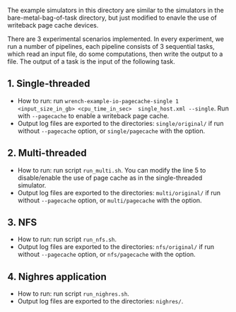 The example simulators in this directory are similar to the simulators in the bare-metal-bag-of-task directory, but just 
modified to enavle the use of writeback page cache devices.

There are 3 experimental scenarios implemented. In every experiment, we run a number of 
pipelines, each pipeline consists of 3 sequential tasks, which read an input file, 
do some computations, then write the output to a file. The output of a task is the input of 
the following task.

## 1. Single-threaded
 - How to run: run `wrench-example-io-pagecache-single 1 <input_size_in_gb> <cpu_time_in_sec> 
 single_host.xml --single`. Run with `--pagecache` to enable a writeback page cache.
 - Output log files are exported to the directories: `single/original/` if run 
 without `--pagecache` option, or `single/pagecache` with the option. 
 
## 2. Multi-threaded
 - How to run: run script `run_multi.sh`. You can modify the line 5 to disable/enable 
 the use of page cache as in the single-threaded simulator.
 - Output log files are exported to the directories: `multi/original/` if run 
  without `--pagecache` option, or `multi/pagecache` with the option.
  
## 3. NFS
- How to run: run script `run_nfs.sh`. 
- Output log files are exported to the directories: `nfs/original/` if run 
without `--pagecache` option, or `nfs/pagecache` with the option.

## 4. Nighres application
- How to run: run script `run_nighres.sh`. 
- Output log files are exported to the directories: `nighres/`.
